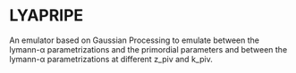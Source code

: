 # LYAPRIPE
An emulator based on Gaussian Processing to emulate between the lymann-α parametrizations and the primordial parameters and between the lymann-α parametrizations at different z_piv and k_piv.
